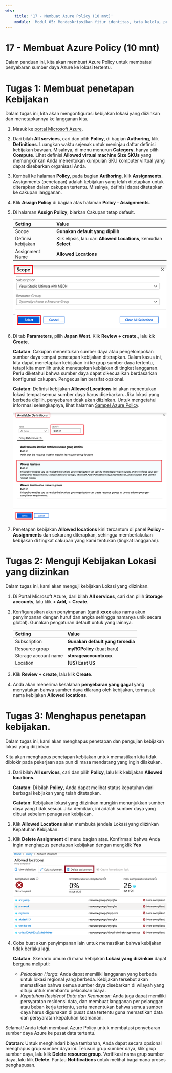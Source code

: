 ```yaml
---
wts:
    title: '17 - Membuat Azure Policy (10 mnt)'
    module: 'Modul 05: Mendeskripsikan fitur identitas, tata kelola, privasi, dan kepatuhan'
---
```

# 17 - Membuat Azure Policy (10 mnt)

Dalam panduan ini, kita akan membuat Azure Policy untuk membatasi penyebaran sumber daya Azure ke lokasi tertentu.

# Tugas 1: Membuat penetapan Kebijakan 

Dalam tugas ini, kita akan mengonfigurasi kebijakan lokasi yang diizinkan dan menetapkannya ke langganan kita. 

1. Masuk ke [portal Microsoft Azure](https://portal.azure.com).

2. Dari bilah **All services**, cari dan pilih **Policy**, di bagian **Authoring**, klik **Definitions**.  Luangkan waktu sejenak untuk meninjau daftar definisi kebijakan bawaan. Misalnya, di menu menurun **Category**, hanya pilih **Compute**. Lihat definisi **Allowed virtual machine Size SKUs** yang memungkinkan Anda menentukan kumpulan SKU komputer virtual yang dapat disebarkan organisasi Anda.

3. Kembali ke halaman **Policy**, pada bagian **Authoring**, klik **Assignments**. Assignments (penetapan) adalah kebijakan yang telah ditetapkan untuk diterapkan dalam cakupan tertentu. Misalnya, definisi dapat ditetapkan ke cakupan langganan. 

4. Klik **Assign Policy** di bagian atas halaman **Policy - Assignments**.

5. Di halaman **Assign Policy**, biarkan Cakupan tetap default.

      | Setting | Value | 
    | --- | --- |
    | Scope| **Gunakan default yang dipilih**|
    | Definisi kebijakan | Klik elipsis, lalu cari **Allowed Locations**, kemudian **Select** |
    | Assignment Name | **Allowed Locations** |
    
    ![Cuplikan layar dari panel Cakupan dengan nilai bidang yang diisi dan tombol Pilih yang disoroti. ](../images/1402.png)
6. Di tab **Parameters**, pilih **Japan West**. Klik **Review + create.**, lalu klk **Create**.

    **Catatan**: Cakupan menentukan sumber daya atau pengelompokan sumber daya tempat penetapan kebijakan diterapkan. Dalam kasus ini, kita dapat menetapkan kebijakan ini ke grup sumber daya tertentu, tetapi kita memilih untuk menetapkan kebijakan di tingkat langganan. Perlu diketahui bahwa sumber daya dapat dikecualikan berdasarkan konfigurasi cakupan. Pengecualian bersifat opsional.

    **Catatan**: Definisi kebijakan **Allowed Locations** ini akan menentukan lokasi tempat semua sumber daya harus disebarkan. Jika lokasi yang berbeda dipilih, penyebaran tidak akan diizinkan. Untuk mengetahui informasi selengkapnya, lihat halaman [Sampel Azure Policy](https://docs.microsoft.com/id-id/azure/governance/policy/samples/index).

   ![Cuplikan layar dari panel Definisi yang Tersedia dengan berbagai bidang yang disoroti dan komputer virtual Audit yang tidak menggunakan opsi disk terkelola dipilih.](../images/1403.png)

9. Penetapan kebijakan **Allowed locations** kini tercantum di panel **Policy - Assignments** dan sekarang diterapkan, sehingga memberlakukan kebijakan di tingkat cakupan yang kami tentukan (tingkat langganan).

# Tugas 2: Menguji Kebijakan Lokasi yang diizinkan

Dalam tugas ini, kami akan menguji kebijakan Lokasi yang diizinkan. 

1. Di Portal Microsoft Azure, dari bilah **All services**, cari dan pilih **Storage accounts**, lalu klik **+ Add, + Create**.

2. Konfigurasikan akun penyimpanan (ganti **xxxx** atas nama akun penyimpanan dengan huruf dan angka sehingga namanya unik secara global). Gunakan pengaturan default untuk yang lainnya. 

    | Setting | Value | 
    | --- | --- |
    | Subscription | **Gunakan default yang tersedia** |
    | Resource group | **myRGPolicy** (buat baru) |
    | Storage account name | **storageaccountxxxx** |
    | Location | **(US) East US** |

3. Klik **Review + create**, lalu klik **Create**. 

4. Anda akan menerima kesalahan **penyebaran yang gagal** yang menyatakan bahwa sumber daya dilarang oleh kebijakan, termasuk nama kebijakan **Allowed locations**.

# Tugas 3: Menghapus penetapan kebijakan.

Dalam tugas ini, kami akan menghapus penetapan dan pengujian kebijakan lokasi yang diizinkan. 

Kita akan menghapus penetapan kebijakan untuk memastikan kita tidak diblokir pada pekerjaan apa pun di masa mendatang yang ingin dilakukan.

1. Dari bilah **All services**, cari dan pilih **Policy**, lalu klik kebijakan **Allowed locations**.

    **Catatan**: Di bilah **Policy**, Anda dapat melihat status kepatuhan dari berbagai kebijakan yang telah ditetapkan.

    **Catatan**: Kebijakan lokasi yang diizinkan mungkin menunjukkan sumber daya yang tidak sesuai. Jika demikian, ini adalah sumber daya yang dibuat sebelum penugasan kebijakan.
 
2. Klik **Allowed Locations** akan membuka jendela Lokasi yang diizinkan Kepatuhan Kebijakan.

3. Klik **Delete Assignment** di menu bagian atas. Konfirmasi bahwa Anda ingin menghapus penetapan kebijakan dengan mengklik **Yes**

   ![Cuplikan layar dari item menu Hapus Penugasan.](../images/1407.png)

4. Coba buat akun penyimpanan lain untuk memastikan bahwa kebijakan tidak berlaku lagi.

    **Catatan**: Skenario umum di mana kebijakan **Lokasi yang diizinkan** dapat berguna meliputi: 
    - *Pelacakan Harga*: Anda dapat memiliki langganan yang berbeda untuk lokasi regional yang berbeda. Kebijakan tersebut akan memastikan bahwa semua sumber daya disebarkan di wilayah yang dituju untuk membantu pelacakan biaya. 
    - *Kepatuhan Residensi Data dan Keamanan*: Anda juga dapat memiliki persyaratan residensi data, dan membuat langganan per pelanggan atau beban kerja tertentu, serta menentukan bahwa semua sumber daya harus digunakan di pusat data tertentu guna memastikan data dan persyaratan kepatuhan keamanan.

Selamat! Anda telah membuat Azure Policy untuk membatasi penyebaran sumber daya Azure ke pusat data tertentu.

**Catatan**: Untuk menghindari biaya tambahan, Anda dapat secara opsional menghapus grup sumber daya ini. Telusuri grup sumber daya, klik grup sumber daya, lalu klik **Delete resource group**. Verifikasi nama grup sumber daya, lalu klik **Delete**. Pantau **Notifications** untuk melihat bagaimana proses penghapusan.
